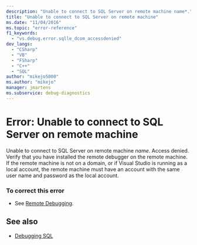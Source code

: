 ```yaml
---
description: "Unable to connect to SQL Server on remote machine name*."
title: "Unable to connect to SQL Server on remote machine"
ms.date: "11/04/2016"
ms.topic: "error-reference"
f1_keywords:
  - "vs.debug.error.sqlle_dcom_accessdenied"
dev_langs:
  - "CSharp"
  - "VB"
  - "FSharp"
  - "C++"
  - "SQL"
author: "mikejo5000"
ms.author: "mikejo"
manager: jmartens
ms.subservice: debug-diagnostics
---
```

# Error: Unable to connect to SQL Server on remote machine

Unable to connect to SQL Server on remote machine *name*. Access denied. Verify that you have installed the remote debugger on the remote machine. If the remote machine is not on a domain, or if Visual Studio is running as a local account, the remote machine must have an account with the same user name and password as the local account.

### To correct this error

- See [Remote Debugging](../debugger/remote-debugging.md).

## See also
- [Debugging SQL](/previous-versions/visualstudio/visual-studio-2010/zefbf0t6(v=vs.100))
